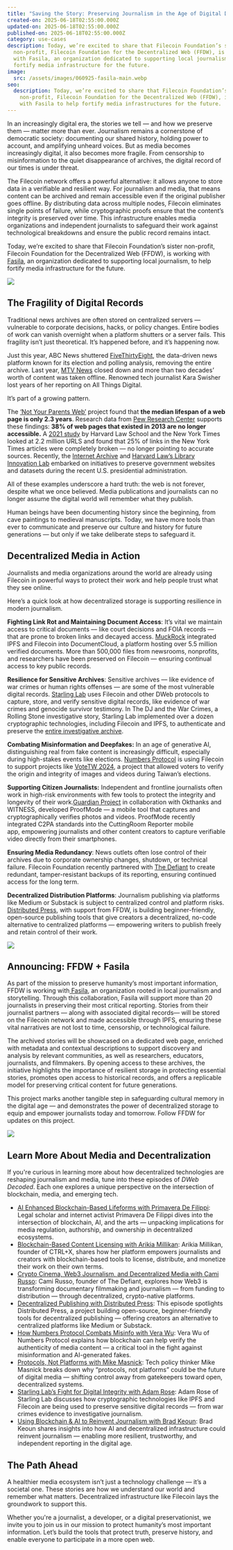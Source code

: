 ```yaml
---
title: "Saving the Story: Preserving Journalism in the Age of Digital Decay"
created-on: 2025-06-18T02:55:00.000Z
updated-on: 2025-06-18T02:55:00.000Z
published-on: 2025-06-18T02:55:00.000Z
category: use-cases
description: Today, we’re excited to share that Filecoin Foundation’s sister
  non-profit, Filecoin Foundation for the Decentralized Web (FFDW), is working
  with Fasila, an organization dedicated to supporting local journalism, to help
  fortify media infrastructure for the future.
image:
  src: /assets/images/060925-fasila-main.webp
seo:
  description: Today, we’re excited to share that Filecoin Foundation’s sister
    non-profit, Filecoin Foundation for the Decentralized Web (FFDW), is working
    with Fasila to help fortify media infrastructures for the future.
---
```

In an increasingly digital era, the stories we tell — and how we preserve them — matter more than ever. Journalism remains a cornerstone of democratic society: documenting our shared history, holding power to account, and amplifying unheard voices. But as media becomes increasingly digital, it also becomes more fragile. From censorship to misinformation to the quiet disappearance of archives, the digital record of our times is under threat.

The Filecoin network offers a powerful alternative: it allows anyone to store data in a verifiable and resilient way. For journalism and media, that means content can be archived and remain accessible even if the original publisher goes offline. By distributing data across multiple nodes, Filecoin eliminates single points of failure, while cryptographic proofs ensure that the content’s integrity is preserved over time. This infrastructure enables media organizations and independent journalists to safeguard their work against technological breakdowns and ensure the public record remains intact.

Today, we’re excited to share that Filecoin Foundation’s sister non-profit, Filecoin Foundation for the Decentralized Web (FFDW), is working with [Fasila](https://www.fasila-inc.com/), an organization dedicated to supporting local journalism, to help fortify media infrastructure for the future.

![](/assets/images/060925-fasila-stats.webp)

## The Fragility of Digital Records

Traditional news archives are often stored on centralized servers — vulnerable to corporate decisions, hacks, or policy changes. Entire bodies of work can vanish overnight when a platform shutters or a server fails. This fragility isn’t just theoretical. It’s happened before, and it’s happening now. 

Just this year, ABC News shuttered [FiveThirtyEight](https://www.theguardian.com/us-news/2025/mar/05/abc-news-538-shut-down), the data-driven news platform known for its election and polling analysis, removing the entire archive. Last year, [MTV News](https://variety.com/2024/digital/news/mtv-news-website-archives-pulled-offline-1236047163/) closed down and more than two decades’ worth of content was taken offline. Renowned tech journalist Kara Swisher lost years of her reporting on All Things Digital. 

It’s part of a growing pattern.

The [‘Not Your Parents Web’](/blog/the-web-isn-t-forever-new-research-findings-from-not-your-parents-web-project) project found that **the median lifespan of a web page is only 2.3 years**. Research data from [Pew Research Center](https://www.pewresearch.org/wp-content/uploads/sites/20/2024/05/pl_2024.05.17_link-rot_report.pdf) supports these findings: **38% of web pages that existed in 2013 are no longer accessible.** A [2021 study](https://www.cjr.org/analysis/linkrot-content-drift-new-york-times.php) by Harvard Law School and the New York Times looked at 2.2 million URLS and found that 25% of links in the New York Times articles were completely broken — no longer pointing to accurate sources. Recently, the [Internet Archive](https://blog.archive.org/2025/02/06/update-on-the-2024-2025-end-of-term-web-archive/) and [Harvard Law’s Library Innovation Lab](https://hls.harvard.edu/amicus-libris/the-data-gov-archive-at-the-harvard-law-school-library-innovation-lab/) embarked on initiatives to preserve government websites and datasets during the recent U.S. presidential administration. 

All of these examples underscore a hard truth: the web is not forever, despite what we once believed. Media publications and journalists can no longer assume the digital world will remember what they publish.

Human beings have been documenting history since the beginning, from cave paintings to medieval manuscripts. Today, we have more tools than ever to communicate and preserve our culture and history for future generations — but only if we take deliberate steps to safeguard it.

## Decentralized Media in Action

Journalists and media organizations around the world are already using Filecoin in powerful ways to protect their work and help people trust what they see online.  

Here’s a quick look at how decentralized storage is supporting resilience in modern journalism. 

**Fighting Link Rot and Maintaining Document Access**: It’s vital we maintain access to critical documents –– like court decisions and FOIA records –– that are prone to broken links and decayed access. [MuckRock](https://www.muckrock.com/news/archives/2024/sep/11/featured-add-on-push-to-ipfs-filecoin/) integrated IPFS and Filecoin into DocumentCloud, a platform hosting over 5.5 million verified documents. More than 500,000 files from newsrooms, nonprofits, and researchers have been preserved on Filecoin –– ensuring continual access to key public records. 

**Resilience for Sensitive Archives**: Sensitive archives –– like evidence of war crimes or human rights offenses –– are some of the most vulnerable digital records. [Starling Lab](https://www.starlinglab.org/) uses Filecoin and other DWeb protocols to capture, store, and verify sensitive digital records, like evidence of war crimes and genocide survivor testimony. In The DJ and the War Crimes, a Rolling Stone investigative story, Starling Lab implemented over a dozen cryptographic technologies, including Filecoin and IPFS, to authenticate and preserve the [entire investigative archive](https://investigation.rollingstone.com/dj-photo-war-crimes-bosnia/archive/the-photograph/). 

**Combating Misinformation and Deepfakes:** In an age of generative AI, distinguishing real from fake content is increasingly difficult, especially during high-stakes events like elections. [Numbers Protocol](https://www.numbersprotocol.io/) is using Filecoin to support projects like [VoteTW 2024](https://votetw2024.numbersprotocol.io/En), a project that allowed voters to verify the origin and integrity of images and videos during Taiwan’s elections. 

**Supporting Citizen Journalists:** Independent and frontline journalists often work in high-risk environments with few tools to protect the integrity and longevity of their work.[Guardian Project](https://proofmode.org/blog/cuttingroom) in collaboration with Okthanks and WITNESS, developed ProofMode — a mobile tool that captures and cryptographically verifies photos and videos. ProofMode recently integrated C2PA standards into the CuttingRoom Reporter mobile app, empowering journalists and other content creators to capture verifiable video directly from their smartphones. 

**Ensuring Media Redundancy**: News outlets often lose control of their archives due to corporate ownership changes, shutdown, or technical failure. Filecoin Foundation recently partnered with [The Defiant](https://thedefiant.io/news/defi/the-defiant-to-preserve-article-archives-on-filecoin) to create redundant, tamper-resistant backups of its reporting, ensuring continued access for the long term.

**Decentralized Distribution Platforms**: Journalism publishing via platforms like Medium or Substack is subject to centralized control and platform risks. [Distributed Press](https://distributed.press/en/), with support from FFDW, is building beginner-friendly, open-source publishing tools that give creators a decentralized, no-code alternative to centralized platforms — empowering writers to publish freely and retain control of their work.

![](/assets/images/060925-fasila-relationship-1-.webp)

## Announcing: FFDW + Fasila

As part of the mission to preserve humanity’s most important information, FFDW is working with[ Fasila](https://www.fasila-inc.com/), an organization rooted in local journalism and storytelling. Through this collaboration, Fasila will support more than 20 journalists in preserving their most critical reporting. Stories from their journalist partners — along with associated digital records— will be stored on the Filecoin network and made accessible through IPFS, ensuring these vital narratives are not lost to time, censorship, or technological failure. 

The archived stories will be showcased on a dedicated web page, enriched with metadata and contextual descriptions to support discovery and analysis by relevant communities, as well as researchers, educators, journalists, and filmmakers. By opening access to these archives, the initiative highlights the importance of resilient storage in protecting essential stories, promotes open access to historical records, and offers a replicable model for preserving critical content for future generations.

This project marks another tangible step in safeguarding cultural memory in the digital age — and demonstrates the power of decentralized storage to equip and empower journalists today and tomorrow. Follow FFDW for updates on this project. 

![](/assets/images/060925-fasila-how-1-.webp)

## Learn More About Media and Decentralization

If you're curious in learning more about how decentralized technologies are reshaping journalism and media, tune into these episodes of *DWeb Decoded*. Each one explores a unique perspective on the intersection of blockchain, media, and emerging tech.

* [AI Enhanced Blockchain-Based Lifeforms with Primavera De Filippi](https://www.youtube.com/watch?v=wli8UmjlrV8&list=PLp3zrT1ewY0micCUXk2G1B1-ukbpuclJy&index=88): Legal scholar and internet activist Primavera De Filippi dives into the intersection of blockchain, AI, and the arts — unpacking implications for media regulation, authorship, and ownership in decentralized ecosystems. 
* [Blockchain-Based Content Licensing with Arikia Millikan](https://www.youtube.com/watch?v=JzAQnRp7bwQ&list=PLp3zrT1ewY0micCUXk2G1B1-ukbpuclJy&index=19): Arikia Millikan, founder of CTRL+X, shares how her platform empowers journalists and creators with blockchain-based tools to license, distribute, and monetize their work on their own terms.
* [Crypto Cinema, Web3 Journalism, and Decentralized Media with Cami Russo](https://www.youtube.com/watch?v=3nVyrlf4tqM&list=PLp3zrT1ewY0micCUXk2G1B1-ukbpuclJy&index=61&pp=iAQB): Cami Russo, founder of The Defiant, explores how Web3 is transforming documentary filmmaking and journalism — from funding to distribution — through decentralized, crypto-native platforms.
* [Decentralized Publishing with Distributed Press](https://www.youtube.com/watch?v=zZqPomT1Teo&list=PLp3zrT1ewY0micCUXk2G1B1-ukbpuclJy&index=93&pp=iAQB): This episode spotlights Distributed Press, a project building open-source, beginner-friendly tools for decentralized publishing — offering creators an alternative to centralized platforms like Medium or Substack.
* [How Numbers Protocol Combats Misinfo with Vera Wu](https://www.youtube.com/watch?v=EpR_PbgeX4Y&list=PLp3zrT1ewY0micCUXk2G1B1-ukbpuclJy&index=56&pp=iAQB): Vera Wu of Numbers Protocol explains how blockchain can help verify the authenticity of media content — a critical tool in the fight against misinformation and AI-generated fakes.
* [Protocols, Not Platforms with Mike Masnick](https://www.youtube.com/watch?v=9-xxIJC8wJA&list=PLp3zrT1ewY0micCUXk2G1B1-ukbpuclJy&index=91&pp=iAQB): Tech policy thinker Mike Masnick breaks down why “protocols, not platforms” could be the future of digital media — shifting control away from gatekeepers toward open, decentralized systems. 
* [Starling Lab’s Fight for Digital Integrity with Adam Rose](https://www.youtube.com/watch?v=xSGG4eMoA-o&list=PLp3zrT1ewY0micCUXk2G1B1-ukbpuclJy&index=54&pp=iAQB): Adam Rose of Starling Lab discusses how cryptographic technologies like IPFS and Filecoin are being used to preserve sensitive digital records — from war crimes evidence to investigative journalism.
* [Using Blockchain & AI to Reinvent Journalism with Brad Keoun](https://www.youtube.com/watch?v=Yl58v4CB9Uk&list=PLp3zrT1ewY0micCUXk2G1B1-ukbpuclJy&index=36&pp=iAQB): Brad Keoun shares insights into how AI and decentralized infrastructure could reinvent journalism — enabling more resilient, trustworthy, and independent reporting in the digital age.

## The Path Ahead

A healthier media ecosystem isn’t just a technology challenge — it’s a societal one. These stories are how we understand our world and remember what matters. Decentralized infrastructure like Filecoin lays the groundwork to support this.  

Whether you're a journalist, a developer, or a digital preservationist, we invite you to join us in our mission to protect humanity’s most important information. Let’s build the tools that protect truth, preserve history, and enable everyone to participate in a more open web.
